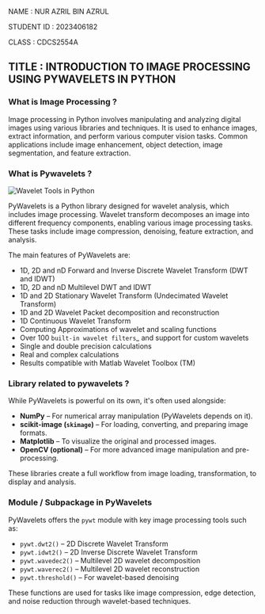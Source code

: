 NAME : NUR AZRIL BIN AZRUL

STUDENT ID : 2023406182

CLASS : CDCS2554A
## TITLE : INTRODUCTION TO IMAGE PROCESSING USING PYWAVELETS IN PYTHON
### What is Image Processing ?
Image processing in Python involves manipulating and analyzing digital images using various libraries and techniques. It is used to enhance images, extract information, and perform various computer vision tasks. Common applications include image enhancement, object detection, image segmentation, and feature extraction.
### What is Pywavelets ?
![Wavelet Tools in Python](https://miro.medium.com/v2/resize:fit:500/1*8mh5bZVmgvgGC5Rj0UN7gg.png)


PyWavelets is a Python library designed for wavelet analysis, which includes image processing. Wavelet transform decomposes an image into different frequency components, enabling various image processing tasks. These tasks include image compression, denoising, feature extraction, and analysis.

The main features of PyWavelets are:

  * 1D, 2D and nD Forward and Inverse Discrete Wavelet Transform (DWT and IDWT)
  * 1D, 2D and nD Multilevel DWT and IDWT
  * 1D and 2D Stationary Wavelet Transform (Undecimated Wavelet Transform)
  * 1D and 2D Wavelet Packet decomposition and reconstruction
  * 1D Continuous Wavelet Transform
  * Computing Approximations of wavelet and scaling functions
  * Over 100 `built-in wavelet filters`_ and support for custom wavelets
  * Single and double precision calculations
  * Real and complex calculations
  * Results compatible with Matlab Wavelet Toolbox (TM)

### Library related to pywavelets ?
While PyWavelets is powerful on its own, it's often used alongside:

- **NumPy** – For numerical array manipulation (PyWavelets depends on it).
- **scikit-image (`skimage`)** – For loading, converting, and preparing image formats.
- **Matplotlib** – To visualize the original and processed images.
- **OpenCV (optional)** – For more advanced image manipulation and pre-processing.

These libraries create a full workflow from image loading, transformation, to display and analysis.

### Module / Subpackage in PyWavelets

PyWavelets offers the `pywt` module with key image processing tools such as:

- `pywt.dwt2()` – 2D Discrete Wavelet Transform
- `pywt.idwt2()` – 2D Inverse Discrete Wavelet Transform
- `pywt.wavedec2()` – Multilevel 2D wavelet decomposition
- `pywt.waverec2()` – Multilevel 2D wavelet reconstruction
- `pywt.threshold()` – For wavelet-based denoising

These functions are used for tasks like image compression, edge detection, and noise reduction through wavelet-based techniques.

